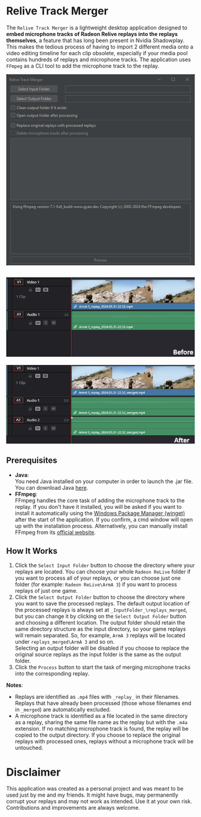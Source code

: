 
# Relive Track Merger

The `Relive Track Merger` is a lightweight desktop application designed to **embed microphone tracks of Radeon Relive replays into the replays themselves**, a feature that has long been present in Nvidia Shadowplay. This makes the tedious process of having to import 2 different media onto a video editing timeline for each clip obsolete, especially if your media pool contains hundreds of replays and microphone tracks. The application uses `FFmpeg` as a CLI tool to add the microphone track to the replay. 

![](docs/img1.png)

![](docs/img2.png)
-
![](docs/img3.png)

## Prerequisites
- **Java**:  
  You need Java installed on your computer in order to launch the .jar file. You can download Java [here](https://www.java.com/download/ie_manual.jsp).
- **FFmpeg**:  
  FFmpeg handles the core task of adding the microphone track to the replay. If you don't have it installed, you will be asked if you want to install it automatically using the [Windows Package Manager (winget)](https://learn.microsoft.com/en-us/windows/package-manager/winget) after the start of the application. If you confirm, a cmd window will open up with the installation process.
  Alternatively, you can manually install FFmpeg from its [official website](https://ffmpeg.org/download.html).


## How It Works

1. Click the `Select Input Folder` button to choose the directory where your replays are located. You can choose your whole `Radeon ReLive` folder if you want to process all of your replays, or you can choose just one folder (for example: `Radeon ReLive\ArmA 3`) if you want to process replays of just one game.
2. Click the `Select Output Folder` button to choose the directory where you want to save the processed replays. The default output location of the processed replays is always set at `_InputFolder_\replays_merged`, but you can change it by clicking on the `Select Output Folder` button and choosing a different location. The output folder should retain the same directory structure as the input directory, so your game replays will remain separated. So, for example, `ArmA 3` replays will be located under `replays_merged\ArmA 3` and so on.  
   Selecting an output folder will be disabled if you choose to replace the original source replays as the input folder is the same as the output folder.
3. Click the `Process` button to start the task of merging microphone tracks into the corresponding replay.


**Notes**:
  - Replays are identified as `.mp4` files with `_replay_` in their filenames. Replays that have already been processed (those whose filenames end in `_merged`) are automatically excluded.
  - A microphone track is identified as a file located in the same directory as a replay, sharing the same file name as the replay but with the `.m4a` extension. If no matching microphone track is found, the replay will be copied to the output directory. If you choose to replace the original replays with processed ones, replays without a microphone track will be untouched.


# Disclaimer

This application was created as a personal project and was meant to be used just by me and my friends.
It might have bugs, may permanently corrupt your replays and may not work as intended.
Use it at your own risk. Contributions and improvements are always welcome.